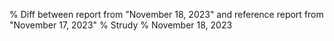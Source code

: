 % Diff between report from "November 18, 2023" and reference report from "November 17, 2023"
% Strudy
% November 18, 2023


